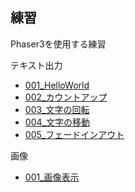 ---
---
## 練習

Phaser3を使用する練習

テキスト出力
* [001_HelloWorld](テキスト出力_001_helloworld.html)
* [002_カウントアップ](テキスト出力_002_カウントアップ.html)
* [003_文字の回転](テキスト出力_003_文字の回転.html)
* [004_文字の移動](テキスト出力_004_文字の移動.html)
* [005_フェードインアウト](テキスト出力_005_フェードインアウト.html)

画像
* [001_画像表示](画像_001_画像表示.html)
